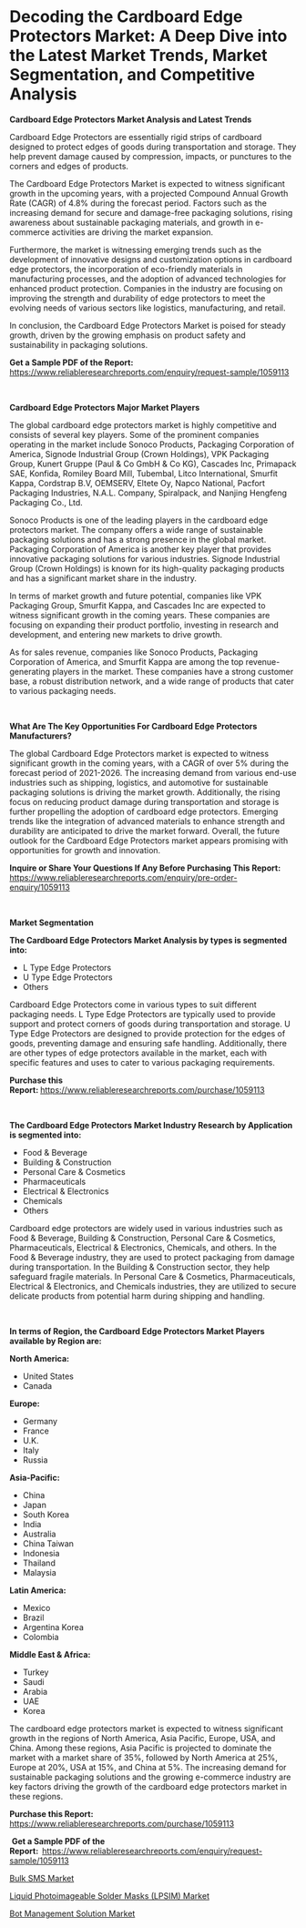 <p><h1>Decoding the Cardboard Edge Protectors Market: A Deep Dive into the Latest Market Trends, Market Segmentation, and Competitive Analysis</h1></p><p><strong>Cardboard Edge Protectors Market Analysis and Latest Trends</strong></p>
<p><p>Cardboard Edge Protectors are essentially rigid strips of cardboard designed to protect edges of goods during transportation and storage. They help prevent damage caused by compression, impacts, or punctures to the corners and edges of products.</p><p>The Cardboard Edge Protectors Market is expected to witness significant growth in the upcoming years, with a projected Compound Annual Growth Rate (CAGR) of 4.8% during the forecast period. Factors such as the increasing demand for secure and damage-free packaging solutions, rising awareness about sustainable packaging materials, and growth in e-commerce activities are driving the market expansion.</p><p>Furthermore, the market is witnessing emerging trends such as the development of innovative designs and customization options in cardboard edge protectors, the incorporation of eco-friendly materials in manufacturing processes, and the adoption of advanced technologies for enhanced product protection. Companies in the industry are focusing on improving the strength and durability of edge protectors to meet the evolving needs of various sectors like logistics, manufacturing, and retail.</p><p>In conclusion, the Cardboard Edge Protectors Market is poised for steady growth, driven by the growing emphasis on product safety and sustainability in packaging solutions.</p></p>
<p><strong>Get a Sample PDF of the Report:&nbsp;</strong> <a href="https://www.reliableresearchreports.com/enquiry/request-sample/1059113">https://www.reliableresearchreports.com/enquiry/request-sample/1059113</a></p>
<p>&nbsp;</p>
<p><strong>Cardboard Edge Protectors Major Market Players</strong></p>
<p><p>The global cardboard edge protectors market is highly competitive and consists of several key players. Some of the prominent companies operating in the market include Sonoco Products, Packaging Corporation of America, Signode Industrial Group (Crown Holdings), VPK Packaging Group, Kunert Gruppe (Paul & Co GmbH & Co KG), Cascades Inc, Primapack SAE, Konfida, Romiley Board Mill, Tubembal, Litco International, Smurfit Kappa, Cordstrap B.V, OEMSERV, Eltete Oy, Napco National, Pacfort Packaging Industries, N.A.L. Company, Spiralpack, and Nanjing Hengfeng Packaging Co., Ltd.</p><p>Sonoco Products is one of the leading players in the cardboard edge protectors market. The company offers a wide range of sustainable packaging solutions and has a strong presence in the global market. Packaging Corporation of America is another key player that provides innovative packaging solutions for various industries. Signode Industrial Group (Crown Holdings) is known for its high-quality packaging products and has a significant market share in the industry.</p><p>In terms of market growth and future potential, companies like VPK Packaging Group, Smurfit Kappa, and Cascades Inc are expected to witness significant growth in the coming years. These companies are focusing on expanding their product portfolio, investing in research and development, and entering new markets to drive growth.</p><p>As for sales revenue, companies like Sonoco Products, Packaging Corporation of America, and Smurfit Kappa are among the top revenue-generating players in the market. These companies have a strong customer base, a robust distribution network, and a wide range of products that cater to various packaging needs.</p></p>
<p>&nbsp;</p>
<p><strong>What Are The Key Opportunities For Cardboard Edge Protectors Manufacturers?</strong></p>
<p><p>The global Cardboard Edge Protectors market is expected to witness significant growth in the coming years, with a CAGR of over 5% during the forecast period of 2021-2026. The increasing demand from various end-use industries such as shipping, logistics, and automotive for sustainable packaging solutions is driving the market growth. Additionally, the rising focus on reducing product damage during transportation and storage is further propelling the adoption of cardboard edge protectors. Emerging trends like the integration of advanced materials to enhance strength and durability are anticipated to drive the market forward. Overall, the future outlook for the Cardboard Edge Protectors market appears promising with opportunities for growth and innovation.</p></p>
<p><strong>Inquire or Share Your Questions If Any Before Purchasing This Report:</strong> <a href="https://www.reliableresearchreports.com/enquiry/pre-order-enquiry/1059113">https://www.reliableresearchreports.com/enquiry/pre-order-enquiry/1059113</a></p>
<p>&nbsp;</p>
<p><strong>Market Segmentation</strong></p>
<p><strong>The Cardboard Edge Protectors Market Analysis by types is segmented into:</strong></p>
<p><ul><li>L Type Edge Protectors</li><li>U Type Edge Protectors</li><li>Others</li></ul></p>
<p><p>Cardboard Edge Protectors come in various types to suit different packaging needs. L Type Edge Protectors are typically used to provide support and protect corners of goods during transportation and storage. U Type Edge Protectors are designed to provide protection for the edges of goods, preventing damage and ensuring safe handling. Additionally, there are other types of edge protectors available in the market, each with specific features and uses to cater to various packaging requirements.</p></p>
<p><strong>Purchase this Report:&nbsp;</strong><a href="https://www.reliableresearchreports.com/purchase/1059113">https://www.reliableresearchreports.com/purchase/1059113</a></p>
<p>&nbsp;</p>
<p><strong>The Cardboard Edge Protectors Market Industry Research by Application is segmented into:</strong></p>
<p><ul><li>Food & Beverage</li><li>Building & Construction</li><li>Personal Care & Cosmetics</li><li>Pharmaceuticals</li><li>Electrical & Electronics</li><li>Chemicals</li><li>Others</li></ul></p>
<p><p>Cardboard edge protectors are widely used in various industries such as Food & Beverage, Building & Construction, Personal Care & Cosmetics, Pharmaceuticals, Electrical & Electronics, Chemicals, and others. In the Food & Beverage industry, they are used to protect packaging from damage during transportation. In the Building & Construction sector, they help safeguard fragile materials. In Personal Care & Cosmetics, Pharmaceuticals, Electrical & Electronics, and Chemicals industries, they are utilized to secure delicate products from potential harm during shipping and handling.</p></p>
<p>&nbsp;</p>
<p><strong>In terms of Region, the Cardboard Edge Protectors Market Players available by Region are:</strong></p>
<p>
    <p> <strong> North America: </strong>
        <ul>
            <li>United States</li>
            <li>Canada</li>
        </ul>
        </p> 
    <p> <strong> Europe: </strong>
        <ul>
            <li>Germany</li>
            <li>France</li>
            <li>U.K.</li>
            <li>Italy</li>
            <li>Russia</li>
        </ul>
        </p> 
    <p> <strong> Asia-Pacific: </strong>
        <ul>
            <li>China</li>
            <li>Japan</li>
            <li>South Korea</li>
            <li>India</li>
            <li>Australia</li>
            <li>China Taiwan</li>
            <li>Indonesia</li>
            <li>Thailand</li>
            <li>Malaysia</li>
        </ul>
        </p> 
    <p> <strong> Latin America: </strong>
        <ul>
            <li>Mexico</li>
            <li>Brazil</li>
            <li>Argentina Korea</li>
            <li>Colombia</li>
        </ul>
        </p> 
    <p> <strong> Middle East & Africa: </strong>
        <ul>
            <li>Turkey</li>
            <li>Saudi</li>
            <li>Arabia</li>
            <li>UAE</li>
            <li>Korea</li>
        </ul>
    </p>
    </p>
<p><p>The cardboard edge protectors market is expected to witness significant growth in the regions of North America, Asia Pacific, Europe, USA, and China. Among these regions, Asia Pacific is projected to dominate the market with a market share of 35%, followed by North America at 25%, Europe at 20%, USA at 15%, and China at 5%. The increasing demand for sustainable packaging solutions and the growing e-commerce industry are key factors driving the growth of the cardboard edge protectors market in these regions.</p></p>
<p><strong>Purchase this Report: </strong><a href="https://www.reliableresearchreports.com/purchase/1059113">https://www.reliableresearchreports.com/purchase/1059113</a></p>
<p>&nbsp;<strong>Get a Sample PDF of the Report:&nbsp;&nbsp;</strong><a href="https://www.reliableresearchreports.com/enquiry/request-sample/1059113">https://www.reliableresearchreports.com/enquiry/request-sample/1059113</a></p>
<p><strong></strong></p>
<p><p><a href="https://view.publitas.com/reportprime-1/bulk-sms-market-size-growth-and-forecast-from-2023-2030/">Bulk SMS Market</a></p><p><a href="https://view.publitas.com/reportprime-1/liquid-photoimageable-solder-masks-lpsim-market-size-furnishes-valuable-information-encompassing-market-share-market-trends-and-projections-spanning-from-2023-to-2030/">Liquid Photoimageable Solder Masks (LPSIM) Market</a></p><p><a href="https://view.publitas.com/reportprime-1/bot-management-solution-market-analysis-and-market-size-global-industry-overview-market-segmentation-and-forecast-2023-to-2030/">Bot Management Solution Market</a></p></p>